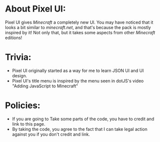 # About Pixel UI:
Pixel UI gives *Minecraft* a completely new UI.
You may have noticed that it looks a bit similar to *minecraft.net*, and that's because the pack is mostly inspired by it!
Not only that, but it takes some aspects from other *Minecraft* editions!

# Trivia:
- Pixel UI originally started as a way for me to learn JSON UI and UI design.
- Pixel UI's title menu is inspired by the menu seen in dotJS's video "Adding JavaScript to Minecraft"

# Policies:
* If you are going to Take some parts of the code, you have to credit and link to this page.
* By taking the code, you agree to the fact that I can take legal action against you if you don't credit and link.
